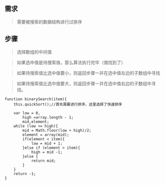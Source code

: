 ## 需求

> 需要被搜索的数据结构进行过排序

## 步骤

> 选择数组的中间值

> 如果选中值是待搜索值，那么算法执行完毕（值找到了）

> 如果待搜索值比选中值要小，则返回步骤一并在选中值左边的子数组中寻找

> 如果待搜索值比选中值要大，则返回步骤一并在选中值右边的子数组中寻找。

```
function binarySearch(item){
    this.quickSort();//首先需要进行排序，这里选择了快速排序
    
    var low = 0,
        high =array.length - 1;
        mid,element;
    while (low <= high){
        mid = Math.floor(low + high)/2;
        element = array(mid);
        if(element < item){
            low = mid + 1;
        }else if (element > item){
            high = mid -1;
        }else {
            return mid;
        }
    }
    return -1;
}

```